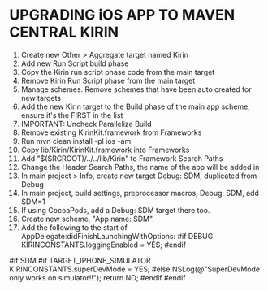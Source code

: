 UPGRADING iOS APP TO MAVEN CENTRAL KIRIN
========================================

1.  Create new Other > Aggregate target named Kirin
2.  Add new Run Script build phase
3.  Copy the Kirin run script phase code from the main target
4.  Remove Kirin Run Script phase from the main target
5.  Manage schemes.  Remove schemes that have been auto created for new targets
6.  Add the new Kirin target to the Build phase of the main app scheme, ensure it's the FIRST in the list
7.  IMPORTANT: Uncheck Parallelize Build
8.  Remove existing KirinKit.framework from Frameworks
9.  Run mvn clean install -pl ios -am
10. Copy lib/Kirin/KirinKit.framework into Frameworks
11. Add "$(SRCROOT)/../../lib/Kirin" to Framework Search Paths
12. Change the Header Search Paths, the name of the app will be added in
13. In main project > Info, create new target Debug: SDM, duplicated from Debug
14. In main project, build settings, preprocessor macros, Debug: SDM, add SDM=1 
15. If using CocoaPods, add a Debug: SDM target there too.
16. Create new scheme, "App name: SDM". 
17. Add the following to the start of AppDelegate:didFinishLaunchingWithOptions:
#if DEBUG
    KIRINCONSTANTS.loggingEnabled = YES;
#endif
    
#if SDM
#if TARGET_IPHONE_SIMULATOR
    KIRINCONSTANTS.superDevMode = YES;
#else
    NSLog(@"SuperDevMode only works on simulator!!");
    return NO;
#endif
#endif